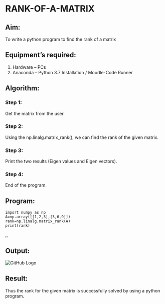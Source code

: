 # RANK-OF-A-MATRIX
## Aim:
To write a python program to find the rank of a matrix
## Equipment’s required:
1. 	Hardware – PCs
2. 	Anaconda – Python 3.7 Installation / Moodle-Code Runner
## Algorithm:
### Step 1: 
Get the matrix from the user.

### Step 2: 
Using the np.linalg.matrix_rank(), we can find the rank of the given matrix.

### Step 3: 
Print the two results (Eigen values and Eigen vectors).

### Step 4: 
End of the program. 

## Program:
~~~
import numpy as np
A=np.array([[1,2,3],[3,6,9]])
rank=np.linalg.matrix_rank(A)
print(rank)
~~~
,,
## Output:
![GitHub Logo](rank.png)

## Result:
Thus the rank for the given matrix is successfully solved by  using a python program.

